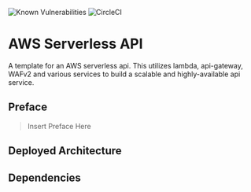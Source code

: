 ![Known Vulnerabilities](https://snyk.io/test/github/gagepielsticker/aws-api-template/badge.svg) 
![CircleCI](https://dl.circleci.com/status-badge/img/gh/GagePielsticker/aws-api-template/tree/main.svg?style=svg)

# AWS Serverless API
A template for an AWS serverless api. This utilizes lambda, api-gateway, WAFv2 and various services to build a scalable and highly-available api service.

## Preface
> Insert Preface Here

## Deployed Architecture

## Dependencies